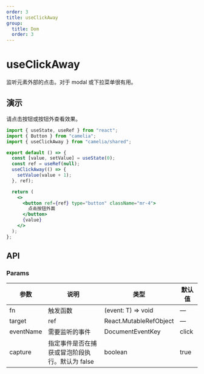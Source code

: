 ```yaml
---
order: 3
title: useClickAway
group:
  title: Dom
  order: 3
---
```


# useClickAway

监听元素外部的点击。对于 modal 或下拉菜单很有用。

## 演示

请点击按钮或按钮外查看效果。

```jsx
import { useState, useRef } from "react";
import { Button } from "camelia";
import { useClickAway } from "camelia/shared";

export default () => {
  const [value, setValue] = useState(0);
  const ref = useRef(null);
  useClickAway(() => {
    setValue(value + 1);
  }, ref);

  return (
    <>
      <button ref={ref} type="button" className="mr-4">
        点击按钮外面
      </button>
      {value}
    </>
  );
};
```

## API

### Params

| 参数      | 说明                                           | 类型                   | 默认值 |
| --------- | ---------------------------------------------- | ---------------------- | ------ |
| fn        | 触发函数                                       | (event: T) => void     | —      |
| target    | ref                                            | React.MutableRefObject | —      |
| eventName | 需要监听的事件                                 | DocumentEventKey       | click  |
| capture   | 指定事件是否在捕获或冒泡阶段执行。默认为 false | boolean                | true   |
